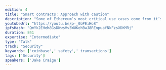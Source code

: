 ```yaml
---
edition: 4
title: "Smart contracts: Approach with caution"
description: "Some of Ethereum’s most critical use cases come from it’s ability to create smart contracts, but this feature has a downside. Transactions no longer either succeed or fail, there are partial failure states that affect what occurred and all variations need to be accounted for when people get paid from it. Jake will discuss how Coinbase mitigates these risks and ensures smart contract transactions are handled safely."
youtubeUrl: "https://youtu.be/p-_0bPEiHo8"
ipfsHash: "QmYk2EHeh8GsDKwsVv5WUKehBwJ8REnpuafNkFzsXDKMRj"
duration: 841
expertise: "Intermediate"
type: "Talk"
track: "Security"
keywords: ['coinbase',' safety',' transactions']
tags: ['Security']
speakers: ['Jake Craige']
---
```


